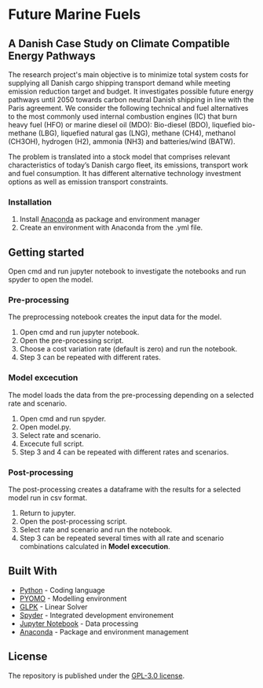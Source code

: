 # Future Marine Fuels
## A Danish Case Study on Climate Compatible Energy Pathways

The research project's main objective is to minimize total system costs for supplying all Danish cargo shipping transport demand while meeting emission reduction target and budget. It investigates possible future energy pathways until 2050 towards carbon neutral Danish shipping in line with the Paris agreement. We consider the following technical and fuel alternatives to the most commonly used internal combustion engines (IC) that burn heavy fuel (HFO) or marine diesel oil (MDO): Bio-diesel (BDO), liquefied bio-methane (LBG), liquefied natural gas (LNG), methane (CH4), methanol (CH3OH), hydrogen (H2), ammonia (NH3) and batteries/wind (BATW).

The problem is translated into a stock model that comprises relevant characteristics of today’s Danish cargo fleet, its emissions, transport work and fuel consumption. It has different alternative technology investment options as well as emission transport constraints.


### Installation

1. Install [Anaconda](https://anaconda.org/) as package and environment manager
2. Create an environment with Anaconda from the .yml file.

## Getting started
Open cmd and run jupyter notebook to investigate the notebooks and run spyder to open the model.

### Pre-processing
The preprocessing notebook creates the input data for the model.

1. Open cmd and run jupyter notebook.
2. Open the pre-processing script.
3. Choose a cost variation rate (default is zero) and run the notebook.
4. Step 3 can be repeated with different rates.

### Model excecution
The model loads the data from the pre-processing depending on a selected rate and scenario.

1. Open cmd and run spyder.
2. Open model.py.
3. Select rate and scenario.
4. Excecute full script.
5. Step 3 and 4 can be repeated with different rates and scenarios.

### Post-processing
The post-processing creates a dataframe with the results for a selected model run in csv format.

1. Return to jupyter.
2. Open the post-processing script.
3. Select rate and scenario and run the notebook.
4. Step 3 can be repeated several times with all rate and scenario combinations calculated in __Model excecution__.


## Built With

* [Python](https://www.python.org/) - Coding language
* [PYOMO](http://www.pyomo.org/) - Modelling environment
* [GLPK](https://www.gnu.org/software/glpk/) - Linear Solver
* [Spyder](https://www.spyder-ide.org/) - Integrated development environement
* [Jupyter Notebook](http://jupyter.org/) - Data processing
* [Anaconda](https://anaconda.org/) - Package and environment management

## License

The repository is published under the [GPL-3.0 license](https://www.gnu.org/licenses/gpl-3.0.en.html).

